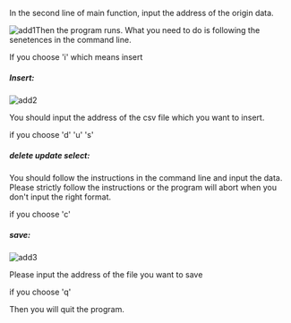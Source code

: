 In the second line of main function, input the address of the origin data.

![add1](C:\Users\86139\Desktop\pictures\add1.png)Then the program runs. What you need to do is following the senetences in the command line.



If you choose 'i' which means insert

##### Insert:

![add2](C:\Users\86139\Desktop\pictures\add2.png)

You should input the address of the csv file which you want to insert.



if you choose 'd' 'u' 's'

##### delete update select: 

You should follow the instructions in the command line and input the data. Please strictly follow the instructions or the program will abort when you don't input the right format.

if you choose 'c'

##### save:

![add3](C:\Users\86139\Desktop\pictures\add3.png)

Please input the address of the file you want to save



if you choose 'q'

Then you will quit the program.

